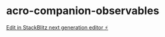 # acro-companion-observables

[Edit in StackBlitz next generation editor ⚡️](https://stackblitz.com/~/github.com/gfoliveira96/acro-companion-observables)